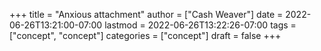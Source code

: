 +++
title = "Anxious attachment"
author = ["Cash Weaver"]
date = 2022-06-26T13:21:00-07:00
lastmod = 2022-06-26T13:22:26-07:00
tags = ["concept", "concept"]
categories = ["concept"]
draft = false
+++
